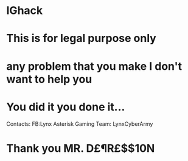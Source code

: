 # IGhack

# This is for legal purpose only
# any problem that you make I don't want to help you
# You did it you done it...

Contacts:
FB:Lynx Asterisk Gaming
Team: LynxCyberArmy

# Thank you MR. D£¶R£$$10N

